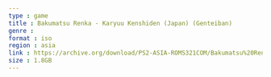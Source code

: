 ```yaml
---
type : game
title : Bakumatsu Renka - Karyuu Kenshiden (Japan) (Genteiban)
genre : 
format : iso
region : asia
link : https://archive.org/download/PS2-ASIA-ROMS321COM/Bakumatsu%20Renka%20-%20Karyuu%20Kenshiden%20%28Japan%29%20%28Genteiban%29.7z
size : 1.8GB
---
```

